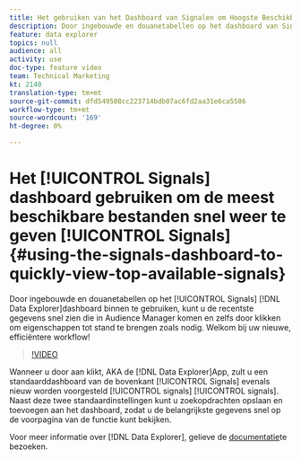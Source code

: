```yaml
---
title: Het gebruiken van het Dashboard van Signalen om Hoogste Beschikbare Signalen snel te bekijken
description: Door ingebouwde en douanetabellen op het dashboard van Signals in Data Explorer te gebruiken, kunt u snel de recentste gegevens zien die in Audience Manager komen en zelfs door klikken om eigenschappen tot stand te brengen zoals nodig. Welkom bij uw nieuwe, efficiëntere workflow!
feature: data explorer
topics: null
audience: all
activity: use
doc-type: feature video
team: Technical Marketing
kt: 2140
translation-type: tm+mt
source-git-commit: dfd549508cc223714bdb07ac6fd2aa31e6ca5586
workflow-type: tm+mt
source-wordcount: '169'
ht-degree: 0%

---
```



# Het [!UICONTROL Signals] dashboard gebruiken om de meest beschikbare bestanden snel weer te geven [!UICONTROL Signals] {#using-the-signals-dashboard-to-quickly-view-top-available-signals}

Door ingebouwde en douanetabellen op het [!UICONTROL Signals] [!DNL Data Explorer]dashboard binnen te gebruiken, kunt u de recentste gegevens snel zien die in Audience Manager komen en zelfs door klikken om eigenschappen tot stand te brengen zoals nodig. Welkom bij uw nieuwe, efficiëntere workflow!

>[!VIDEO](https://video.tv.adobe.com/v/25151/?quality=12)

Wanneer u door aan klikt, AKA de [!DNL Data Explorer]App, zult u een standaarddashboard van de bovenkant [!UICONTROL Signals] evenals nieuw worden voorgesteld [!UICONTROL signals] [!UICONTROL signals]. Naast deze twee standaardinstellingen kunt u zoekopdrachten opslaan en toevoegen aan het dashboard, zodat u de belangrijkste gegevens snel op de voorpagina van de functie kunt bekijken.

Voor meer informatie over [!DNL Data Explorer], gelieve de [documentatie](https://experiencecloud.adobe.com/resources/help/en_US/aam/data-explorer.html)te bezoeken.